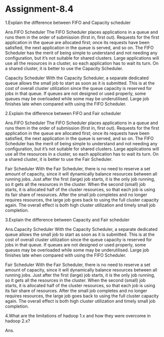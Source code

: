 # Assignment-8.4

1.Explain the difference between FIFO and Capacity scheduler 

Ans.FIFO Scheduler
The FIFO Scheduler places applications in a queue and runs them in the order of submission (first in, first out).
Requests for the first application in the queue are allocated first; once its requests have been satisfied, the next application in the queue is served, and so on. 
The FIFO Scheduler has the merit of being simple to understand and not needing any configuration, but it’s not suitable for shared clusters.
Large applications will use all the resources in a cluster, so each application has to wait its turn. On a shared cluster, it is better to use the Capacity Scheduler.

Capacity Scheduler
With the Capacity Scheduler, a separate dedicated queue allows the small job to start as soon as it is submitted.
This is at the cost of overall cluster utilization since the queue capacity is reserved for jobs in that queue. 
If queues are not designed or used properly, some queues may be overloaded while some may be underutilised. 
Large job finishes late when compared with using the FIFO Scheduler.


2.Explain the difference between FIFO and Fair scheduler 

Ans.FIFO Scheduler
The FIFO Scheduler places applications in a queue and runs them in the order of submission (first in, first out).
Requests for the first application in the queue are allocated first; once its requests have been satisfied, the next application in the queue is served, and so on. 
The FIFO Scheduler has the merit of being simple to understand and not needing any configuration, but it’s not suitable for shared clusters.
Large applications will use all the resources in a cluster, so each application has to wait its turn. On a shared cluster, it is better to use the Fair Scheduler.

Fair Scheduler
With the Fair Scheduler, there is no need to reserve a set amount of capacity, since it will dynamically balance resources between all running jobs.
Just after the first (large) job starts, it is the only job running, so it gets all the resources in the cluster. When the second (small) job starts, it is allocated half of the cluster resources, so that each job is using its fair share of resources. 
After the small job completes and no longer requires resources, the large job goes back to using the full cluster capacity again.
The overall effect is both high cluster utilization and timely small job completion.


3.Explain the difference between Capacity and Fair scheduler 

Ans.Capacity Scheduler
With the Capacity Scheduler, a separate dedicated queue allows the small job to start as soon as it is submitted.
This is at the cost of overall cluster utilization since the queue capacity is reserved for jobs in that queue. 
If queues are not designed or used properly, some queues may be overloaded while some may be underutilised. 
Large job finishes late when compared with using the FIFO Scheduler.

Fair Scheduler
With the Fair Scheduler, there is no need to reserve a set amount of capacity, since it will dynamically balance resources between all running jobs.
Just after the first (large) job starts, it is the only job running, so it gets all the resources in the cluster. When the second (small) job starts, it is allocated half of the cluster resources, so that each job is using its fair share of resources. 
After the small job completes and no longer requires resources, the large job goes back to using the full cluster capacity again.
The overall effect is both high cluster utilization and timely small job completion.



4.What are the limitations of hadoop 1.x and how they were overcome in hadoop 2.x?

Ans.
